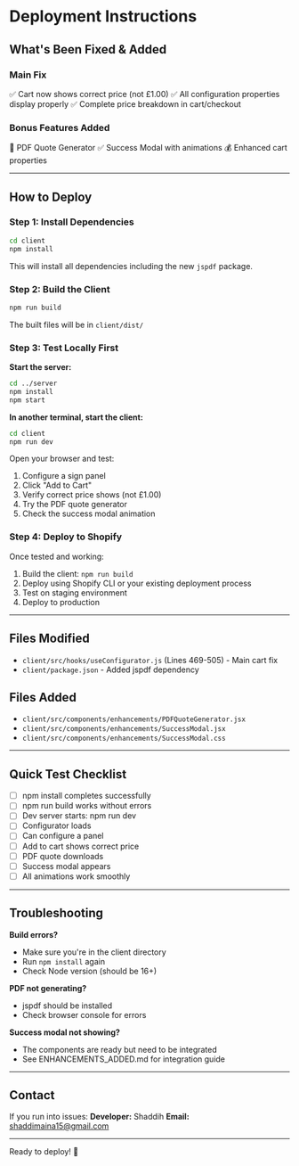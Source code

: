 # Deployment Instructions

## What's Been Fixed & Added

### Main Fix
✅ Cart now shows correct price (not £1.00)
✅ All configuration properties display properly
✅ Complete price breakdown in cart/checkout

### Bonus Features Added
📄 PDF Quote Generator
✅ Success Modal with animations
💰 Enhanced cart properties

---

## How to Deploy

### Step 1: Install Dependencies

```bash
cd client
npm install
```

This will install all dependencies including the new `jspdf` package.

### Step 2: Build the Client

```bash
npm run build
```

The built files will be in `client/dist/`

### Step 3: Test Locally First

**Start the server:**
```bash
cd ../server
npm install
npm start
```

**In another terminal, start the client:**
```bash
cd client
npm run dev
```

Open your browser and test:
1. Configure a sign panel
2. Click "Add to Cart"
3. Verify correct price shows (not £1.00)
4. Try the PDF quote generator
5. Check the success modal animation

### Step 4: Deploy to Shopify

Once tested and working:

1. Build the client: `npm run build`
2. Deploy using Shopify CLI or your existing deployment process
3. Test on staging environment
4. Deploy to production

---

## Files Modified

- `client/src/hooks/useConfigurator.js` (Lines 469-505) - Main cart fix
- `client/package.json` - Added jspdf dependency

## Files Added

- `client/src/components/enhancements/PDFQuoteGenerator.jsx`
- `client/src/components/enhancements/SuccessModal.jsx`
- `client/src/components/enhancements/SuccessModal.css`

---

## Quick Test Checklist

- [ ] npm install completes successfully
- [ ] npm run build works without errors
- [ ] Dev server starts: npm run dev
- [ ] Configurator loads
- [ ] Can configure a panel
- [ ] Add to cart shows correct price
- [ ] PDF quote downloads
- [ ] Success modal appears
- [ ] All animations work smoothly

---

## Troubleshooting

**Build errors?**
- Make sure you're in the client directory
- Run `npm install` again
- Check Node version (should be 16+)

**PDF not generating?**
- jspdf should be installed
- Check browser console for errors

**Success modal not showing?**
- The components are ready but need to be integrated
- See ENHANCEMENTS_ADDED.md for integration guide

---

## Contact

If you run into issues:
**Developer:** Shaddih
**Email:** shaddimaina15@gmail.com

---

Ready to deploy! 🚀
